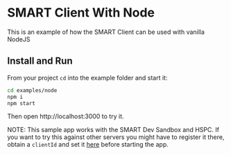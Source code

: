 # SMART Client With Node
This is an example of how the SMART Client can be used with vanilla NodeJS

## Install and Run
From your project `cd` into the example folder and start it:
```sh
cd examples/node
npm i
npm start
```
Then open http://localhost:3000 to try it.

NOTE: This sample app works with the SMART Dev Sandbox and HSPC. If you want to
try this against other servers you might have to register it there, obtain a
`clientId` and set it [here](index.js#L13) before starting the app.